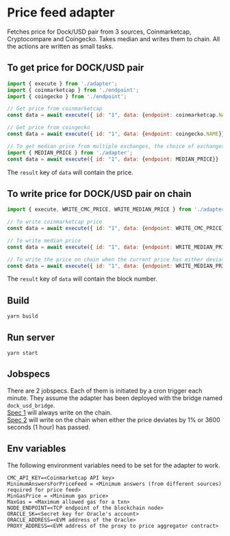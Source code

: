 # Price feed adapter

Fetches price for Dock/USD pair from 3 sources, Coinmarketcap, Cryptocompare and Coingecko. Takes median and writes them to chain. All the actions are written as small tasks.

## To get price for DOCK/USD pair

```js
import { execute } from './adapter';
import { coinmarketcap } from './endpoint';
import { coingecko } from './endpoint';

// Get price from coinmarketcap
const data = await execute({ id: "1", data: {endpoint: coinmarketcap.NAME}}  as AdapterRequest );

// Get price from coingecko
const data = await execute({ id: "1", data: {endpoint: coingecko.NAME}}  as AdapterRequest );

// To get median price from multiple exchanges, the choice of exchanges is hardcoded in code
import { MEDIAN_PRICE } from './adapter';
const data = await execute({ id: "1", data: {endpoint: MEDIAN_PRICE}}  as AdapterRequest );
```

The `result` key of `data` will contain the price.

## To write price for DOCK/USD pair on chain

```js
import { execute, WRITE_CMC_PRICE, WRITE_MEDIAN_PRICE } from './adapter';

// To write coinmarketcap price
const data = await execute({ id: "1", data: {endpoint: WRITE_CMC_PRICE}}  as AdapterRequest );

// To write median price
const data = await execute({ id: "1", data: {endpoint: WRITE_MEDIAN_PRICE}}  as AdapterRequest );

// To write the price on chain when the current price has either deviated by 5% or is stale by 30 seconds
const data = await execute({ id: "1", data: {endpoint: WRITE_MEDIAN_PRICE, thresholdPct: 5, idleTime: 30}}  as AdapterRequest );
```

The `result` key of `data` will contain the block number.

## Build

```
yarn build
```

## Run server

```
yarn start
```

## Jobspecs

There are 2 jobspecs. Each of them is initiated by a cron trigger each minute. They assume the adapter has been deployed with the bridge named `dock_usd_bridge`.  
[Spec 1](price-feed-job-spec-1.json) will always write on the chain.  
[Spec 2](price-feed-job-spec-1.json) will write on the chain when either the price deviates by 1% or 3600 seconds (1 hour) has passed.


## Env variables
The following environment variables need to be set for the adapter to work.

```
CMC_API_KEY=<Coinmarketcap API key>
MinimumAnswersForPriceFeed = <Minimum answers (from different sources) required for price feed>
MinGasPrice = <Minimum gas price>
MaxGas = <Maximum allowed gas for a txn>
NODE_ENDPOINT=<TCP endpoint of the blockchain node>
ORACLE_SK=<Secret key for Oracle's account>
ORACLE_ADDRESS=<EVM address of the Oracle>
PROXY_ADDRESS=<EVM address of the proxy to price aggregator contract>
```
